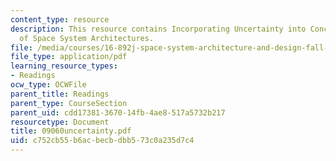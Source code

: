 ```yaml
---
content_type: resource
description: This resource contains Incorporating Uncertainty into Conceptual Design
  of Space System Architectures.
file: /media/courses/16-892j-space-system-architecture-and-design-fall-2004/c752cb55b6acbecbdbb573c0a235d7c4_09060uncertainty.pdf
file_type: application/pdf
learning_resource_types:
- Readings
ocw_type: OCWFile
parent_title: Readings
parent_type: CourseSection
parent_uid: cdd17381-3670-14fb-4ae8-517a5732b217
resourcetype: Document
title: 09060uncertainty.pdf
uid: c752cb55-b6ac-becb-dbb5-73c0a235d7c4
---
```

